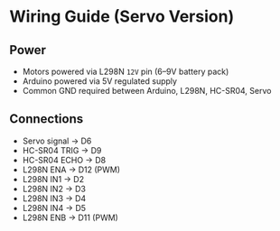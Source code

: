 # Wiring Guide (Servo Version)

## Power
- Motors powered via L298N `12V` pin (6–9V battery pack)
- Arduino powered via 5V regulated supply
- Common GND required between Arduino, L298N, HC-SR04, Servo

## Connections
- Servo signal → D6
- HC-SR04 TRIG → D9
- HC-SR04 ECHO → D8
- L298N ENA → D12 (PWM)
- L298N IN1 → D2
- L298N IN2 → D3
- L298N IN3 → D4
- L298N IN4 → D5
- L298N ENB → D11 (PWM)
